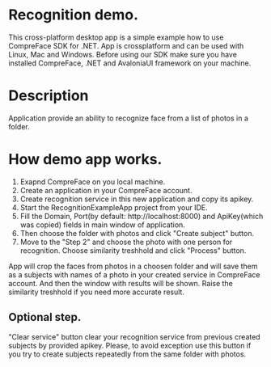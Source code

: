 # Recognition demo.
This cross-platform desktop app is a simple example how to use CompreFace SDK for .NET. App is crossplatform and can be used with Linux, Mac and Windows. 
Before using our SDK make sure you have installed CompreFace, .NET and AvaloniaUI framework on your machine.

# Description
Application provide an ability to recognize face from a list of photos in a folder.

# How demo app works.
1. Exapnd CompreFace on you local machine.
2. Create an application in your CompreFace account.
3. Create recognition service in this new application and copy its apikey.
4. Start the RecognitionExampleApp project from your IDE.
5. Fill the Domain, Port(by default: http://localhost:8000) and ApiKey(which was copied) fields in main window of application.
6. Then choose the folder with photos and click "Create subject" button.
7. Move to the "Step 2" and choose the photo with one person for recognition. Choose similarity treshhold and click "Process" button.

App will crop the faces from photos in a choosen folder and will save them as a subjects with names of a photo in your created service in CompreFace account. And then the window with results will be shown. Raise the similarity treshhold if you need more accurate result.

## Optional step.
"Clear service" button clear your recognition service from previous created subjects by provided apikey. Please, to avoid exception use this button if you try to create subjects repeatedly from the same folder with photos.
